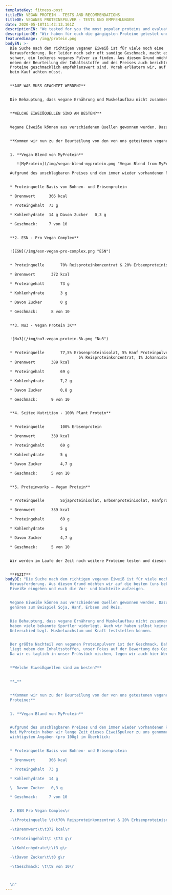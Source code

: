```yaml
---
templateKey: fitness-post
titleEN: VEGAN PROTEIN - TESTS AND RECOMMENDATIONS
titleDE: VEGANES PROTEINSPULVER - TESTS UND EMPFEHLUNGEN
date: 2020-05-18T11:42:13.161Z
descriptionEN: "We tested for you the most popular proteins and evaluated them. "
descriptionDE: "Wir haben für euch die gängigsten Proteine getestet und bewertet. "
featuredimage: /img/protein.png
bodyEN: >-
  Die Suche nach dem richtigen veganen Eiweiß ist für viele noch eine
  Herausforderung. Der leider noch sehr oft sandige Geschmack, macht es vielen
  schwer, ein leckeres veganes Pulver zu finden. Aus diesem Grund möchten wir
  neben der Beurteilung der Inhaltsstoffe und des Preises auch berichten, welche
  Proteine geschmacklich empfehlenswert sind. Vorab erläutern wir, auf was ihr
  beim Kauf achten müsst.


  **AUF WAS MUSS GEACHTET WERDEN?**


  Die Behauptung, dass vegane Ernährung und Muskelaufbau nicht zusammenpassen, haben viele bekannte Sportler widerlegt. Auch wir haben selbst keinen Unterschied bzgl. Muskelwachstum und Kraft feststellen können.


  **WELCHE EIWEIßQUELLEN SIND AM BESTEN?**


  Vegane Eiweiße können aus verschiedenen Quellen gewonnen werden. Dazu gehören zum Beispiel Reis-, Soja-, Hanf-, Erbsen-, Chia-, Sonnenblumen- und Kürbiskernkerne.


  **Kommen wir nun zu der Beurteilung von den von uns getestenen veganen Proteine:**


  1. **Vegan Blend von MyProtein**

     ![MyProtein](/img/vegan-blend-myprotein.png "Vegan Blend from MyProtein")

  Aufgrund des unschlagbaren Preises und den immer wieder vorhandenen Rabatten bei MyProtein haben wir lange Zeit dieses Eiweißpulver zu uns genommen. Die wichtigsten Angaben (pro 100g) im Überblick:


  * Proteinquelle Basis von Bohnen- und Erbsenprotein

  * Brennwert      366 kcal

  * Proteingehalt  73 g

  * Kohlenhydrate  14 g Davon Zucker   0,3 g

  * Geschmack:     7 von 10


  **2. ESN - Pro Vegan Complex** 


  ![ESN](/img/esn-vegan-pro-complex.png "ESN")


  * Proteinquelle 		70% Reisproteinkonzentrat & 20% Erbsenproteinisolat

  * Brennwert		372 kcal

  * Proteingehalt	 	73 g

  * Kohlenhydrate		3 g

  * Davon Zucker		0 g

  * Geschmack: 		8 von 10


  **3. Nu3 - Vegan Protein 3K** 


  ![Nu3](/img/nu3-vegan-protein-3k.png "Nu3")


  * Proteinquelle 		77,5% Erbsenproteinisolat, 5% Hanf Proteinpulver,\
                                5% Reisproteinkonzentrat, 1% Johannisbrotkeimlingsprotein
  * Brennwert		389 kcal

  * Proteingehalt	 	69 g

  * Kohlenhydrate		7,2 g

  * Davon Zucker		0,8 g

  * Geschmack: 		9 von 10


  **4. Scitec Nutrition - 100% Plant Protein** 


  * Proteinquelle 		100% Erbsenprotein

  * Brennwert		339 kcal

  * Proteingehalt	 	69 g

  * Kohlenhydrate		5 g

  * Davon Zucker		4,7 g

  * Geschmack: 		5 von 10


  **5. Proteinworks – Vegan Protein** 


  * Proteinquelle 		Sojaproteinisolat, Erbsenproteinisolat, Hanfprotein, Bio-                                               Sonnenblumenprotein, Protein aus braunem Reis

  * Brennwert		339 kcal

  * Proteingehalt	 	69 g

  * Kohlenhydrate		5 g

  * Davon Zucker		4,7 g

  * Geschmack: 		5 von 10


  Wir werden im Laufe der Zeit noch weitere Proteine testen und diesen Artikel mit neuen Berichten erweitern.


  **FAZIT**
bodyDE: "Die Suche nach dem richtigen veganen Eiweiß ist für viele noch eine
  Herausforderung. Aus diesem Grund möchten wir auf die besten (uns bekannten)
  Eiweiße eingehen und euch die Vor- und Nachteile aufzeigen.


  Vegane Eiweiße können aus verschiedenen Quellen gewonnen werden. Dazu
  gehören zum Beispiel Soja, Hanf, Erbsen und Reis.


  Die Behauptung, dass vegane Ernährung und Muskelaufbau nicht zusammenpassen,
  haben viele bekannte Sportler widerlegt. Auch wir haben selbst keinen
  Unterschied bzgl. Muskelwachstum und Kraft feststellen können.


  Der größte Nachteil von veganen Proteinpulvern ist der Geschmack. Daher
  liegt neben den Inhaltsstoffen, unser Fokus auf der Bewertung des Geschmackes.
  Da wir es taglich in unser Frühstück mischen, legen wir auch hier Wert darauf.


  **Welche Eiweißquellen sind am besten?**


  **…**


  **Kommen wir nun zu der Beurteilung von der von uns getestenen veganen
  Proteine:**


  1. **Vegan Bland von MyProtein**


  Aufgrund des unschlagbaren Preises und den immer wieder vorhandenen Rabatten
  bei MyProtein haben wir lange Zeit dieses Eiweißpulver zu uns genommen. Die
  wichtigsten Angaben (pro 100g) im Überblick:


  * Proteinquelle Basis von Bohnen- und Erbsenprotein

  * Brennwert      366 kcal

  * Proteingehalt  73 g

  * Kohlenhydrate  14 g

  \  Davon Zucker   0,3 g

  * Geschmack:     7 von 10


  2. ESN Pro Vegan Complex\r

  -\tProteinquelle \t\t70% Reisproteinkonzentrat & 20% Erbsenproteinisolat\r

  -\tBrennwert\t\t372 kcal\r

  -\tProteingehalt\t \t73 g\r

  -\tKohlenhydrate\t\t3 g\r

  -\tDavon Zucker\t\t0 g\r

  -\tGeschmack: \t\t8 von 10\r



  \n"
---
```


